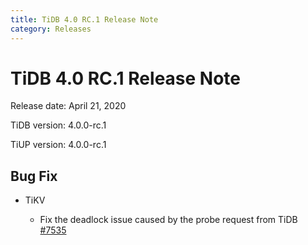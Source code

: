 ```yaml
---
title: TiDB 4.0 RC.1 Release Note
category: Releases
---
```


# TiDB 4.0 RC.1 Release Note

Release date: April 21, 2020

TiDB version: 4.0.0-rc.1

TiUP version: 4.0.0-rc.1

## Bug Fix

+ TiKV

    - Fix the deadlock issue caused by the probe request from TiDB [#7535](https://github.com/tikv/tikv/pull/7535)
